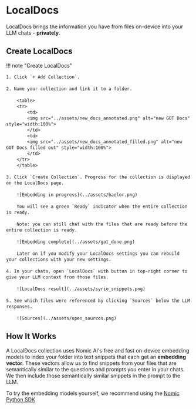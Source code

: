 # LocalDocs

LocalDocs brings the information you have from files on-device into your LLM chats - **privately**.

## Create LocalDocs

!!! note "Create LocalDocs"

    1. Click `+ Add Collection`.
    
    2. Name your collection and link it to a folder.

        <table>
        <tr>
            <td>
            <img src="../assets/new_docs_annotated.png" alt="new GOT Docs" style="width:100%">
            </td>
            <td>
            <img src="../assets/new_docs_annotated_filled.png" alt="new GOT Docs filled out" style="width:100%">
            </td>
        </tr>
        </table>

    3. Click `Create Collection`. Progress for the collection is displayed on the LocalDocs page. 

        ![Embedding in progress](../assets/baelor.png)

        You will see a green `Ready` indicator when the entire collection is ready. 

        Note: you can still chat with the files that are ready before the entire collection is ready.

        ![Embedding complete](../assets/got_done.png)

        Later on if you modify your LocalDocs settings you can rebuild your collections with your new settings.

    4. In your chats, open `LocalDocs` with button in top-right corner to give your LLM context from those files.

        ![LocalDocs result](../assets/syrio_snippets.png)

    5. See which files were referenced by clicking `Sources` below the LLM responses.

        ![Sources](../assets/open_sources.png)

## How It Works

A LocalDocs collection uses Nomic AI's free and fast on-device embedding models to index your folder into text snippets that each get an **embedding vector**. These vectors allow us to find snippets from your files that are semantically similar to the questions and prompts you enter in your chats. We then include those semantically similar snippets in the prompt to the LLM.

To try the embedding models yourself, we recommend using the [Nomic Python SDK](https://docs.nomic.ai/atlas/guides/embeddings)
